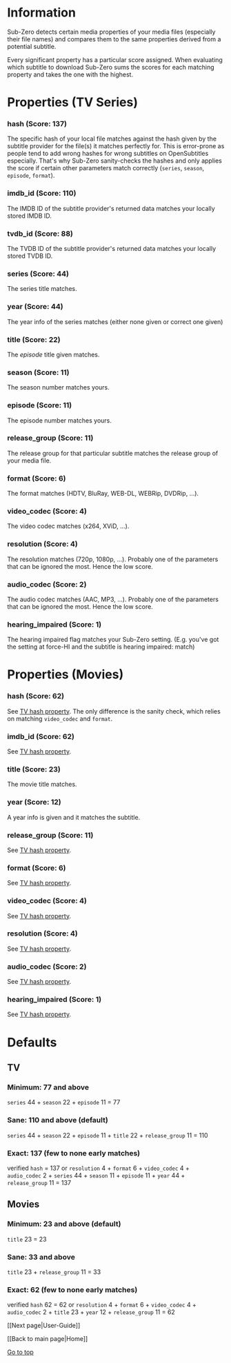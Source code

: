 # Information
Sub-Zero detects certain media properties of your media files (especially their file names) and compares them to the same properties derived from a potential subtitle.

Every significant property has a particular score assigned. When evaluating which subtitle to download Sub-Zero sums the scores for each matching property and takes the one with the highest.


# Properties (TV Series)

### hash (Score: 137)
The specific hash of your local file matches against the hash given by the subtitle provider for the file(s) it matches perfectly for. This is error-prone as people tend to add wrong hashes for wrong subtitles on OpenSubtitles especially. That's why Sub-Zero sanity-checks the hashes and only applies the score if certain other parameters match correctly (`series`, `season`, `episode`, `format`).


### imdb_id (Score: 110)
The IMDB ID of the subtitle provider's returned data matches your locally stored IMDB ID.


### tvdb_id (Score: 88)
The TVDB ID of the subtitle provider's returned data matches your locally stored TVDB ID.


### series (Score: 44)
The series title matches.


### year (Score: 44)
The year info of the series matches (either none given or correct one given)


### title (Score: 22)
The _episode_ title given matches.


### season (Score: 11)
The season number matches yours.


### episode (Score: 11)
The episode number matches yours.


### release_group (Score: 11)
The release group for that particular subtitle matches the release group of your media file.


### format (Score: 6)
The format matches (HDTV, BluRay, WEB-DL, WEBRip, DVDRip, ...).


### video_codec (Score: 4)
The video codec matches (x264, XViD, ...).


### resolution (Score: 4)
The resolution matches (720p, 1080p, ...). Probably one of the parameters that can be ignored the most. Hence the low score.


### audio_codec (Score: 2)
The audio codec matches (AAC, MP3, ...). Probably one of the parameters that can be ignored the most. Hence the low score.


### hearing_impaired (Score: 1)
The hearing impaired flag matches your Sub-Zero setting. (E.g. you've got the setting at force-HI and the subtitle is hearing impaired: match)


# Properties (Movies)

### hash (Score: 62)
See [TV hash property](#hash-score-137). The only difference is the sanity check, which relies on matching `video_codec` and `format`.

### imdb_id (Score: 62)
See [TV hash property](#imdb_id-score-110).

### title (Score: 23)
The movie title matches.

### year (Score: 12)
A year info is given and it matches the subtitle.

### release_group (Score: 11)
See [TV hash property](#release_group-score-11).

### format (Score: 6)
See [TV hash property](#format-score-6).

### video_codec (Score: 4)
See [TV hash property](#video_codec-score-4).

### resolution (Score: 4)
See [TV hash property](#resolution-score-4).

### audio_codec (Score: 2)
See [TV hash property](#audio_codec-score-2).

### hearing_impaired (Score: 1)
See [TV hash property](#hearing_impaired-score-1).


# Defaults

## TV
### Minimum: 77 and above
`series` 44 + `season` 22 + `episode` 11 = 77

### Sane: 110 and above (default)
`series` 44 + `season` 22 + `episode` 11 + `title` 22 + `release_group` 11 = 110

### Exact: 137 (few to none early matches)
verified `hash` = 137 or 
`resolution` 4 + `format` 6 + `video_codec` 4 + `audio_codec` 2 + `series` 44 + `season` 11 + `episode` 11 + `year` 44 + `release_group` 11 = 137


## Movies
### Minimum: 23 and above (default)
`title` 23 = 23

### Sane: 33 and above
`title` 23 + `release_group` 11 = 33

### Exact: 62 (few to none early matches)
verified `hash` 62 = 62 or
`resolution` 4 + `format` 6 + `video_codec` 4 + `audio_codec` 2 + `title` 23 + `year` 12 + `release_group` 11 = 62


[[Next page|User-Guide]]

[[Back to main page|Home]]

[Go to top](#top)